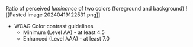 Ratio of perceived *luminance* of two colors (foreground and background)
![[Pasted image 20240419122531.png]]

- WCAG Color contrast guidelines 
	- Minimum (Level AA) - at least 4.5
	- Enhanced (Level AAA) - at least 7.0